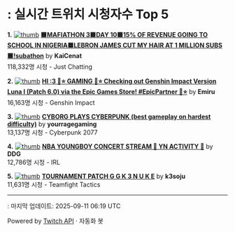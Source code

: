 # : 실시간 트위치 시청자수 Top 5

**1.** [![thumb](https://static-cdn.jtvnw.net/previews-ttv/live_user_kaicenat-320x180.jpg)](https://twitch.tv/KaiCenat)
**[🟦MAFIATHON 3🟦DAY 10🟦15% OF REVENUE GOING TO SCHOOL IN NIGERIA🟦LEBRON JAMES CUT MY HAIR AT 1 MILLION SUBS🟦!subathon](https://twitch.tv/KaiCenat)** by **KaiCenat**<br>118,332명 시청  - Just Chatting

**2.** [![thumb](https://static-cdn.jtvnw.net/previews-ttv/live_user_emiru-320x180.jpg)](https://twitch.tv/Emiru)
**[HI :3 🤍⭐️ GAMING 🤍⭐️ Checking out Genshin Impact Version Luna I (Patch 6.0) via the Epic Games Store! #EpicPartner 🤍⭐️](https://twitch.tv/Emiru)** by **Emiru**<br>16,163명 시청  - Genshin Impact

**3.** [![thumb](https://static-cdn.jtvnw.net/previews-ttv/live_user_yourragegaming-320x180.jpg)](https://twitch.tv/yourragegaming)
**[CYBORG PLAYS CYBERPUNK (best gameplay on hardest difficulty)](https://twitch.tv/yourragegaming)** by **yourragegaming**<br>13,137명 시청  - Cyberpunk 2077

**4.** [![thumb](https://static-cdn.jtvnw.net/previews-ttv/live_user_ddg-320x180.jpg)](https://twitch.tv/DDG)
**[NBA YOUNGBOY CONCERT STREAM 🔫 YN ACTIVITY 🔫](https://twitch.tv/DDG)** by **DDG**<br>12,786명 시청  - IRL

**5.** [![thumb](https://static-cdn.jtvnw.net/previews-ttv/live_user_k3soju-320x180.jpg)](https://twitch.tv/k3soju)
**[TOURNAMENT PATCH G G K 3 N U K E](https://twitch.tv/k3soju)** by **k3soju**<br>11,631명 시청  - Teamfight Tactics


---
: 마지막 업데이트: 2025-09-11 06:19 UTC

Powered by [Twitch API](https://dev.twitch.tv/docs/api/reference) · 자동화 봇